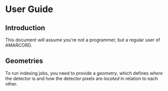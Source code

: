 # User Guide

## Introduction

This document will assume you're not a programmer, but a regular user of AMARCORD.

## Geometries

To run indexing jobs, you need to provide a *geometry*, which defines *where* the detector is and how the detector pixels are *located* in relation to each other.
